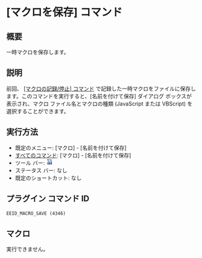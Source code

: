 # \[マクロを保存\] コマンド

## 概要

一時マクロを保存します。

## 説明

前回、 [\[マクロの記録/停止\] コマンド](quick_macro_record) で記録した一時マクロをファイルに保存します。このコマンドを実行すると、\[名前を付けて保存\]
ダイアログ ボックスが表示され、マクロ ファイル名とマクロの種類 (JavaScript または VBScript)
を選択することができます。

## 実行方法

- 既定のメニュー: \[マクロ\] \- \[名前を付けて保存\]
- [すべてのコマンド](../../glossary/allcommands): \[マクロ\] \- \[名前を付けて保存\]
- ツール バー: ![](../../images/macrosave.png)
- ステータス バー: なし
- 既定のショートカット: なし

## プラグイン コマンド ID

```
EEID_MACRO_SAVE (4346)
```

## マクロ

実行できません。
